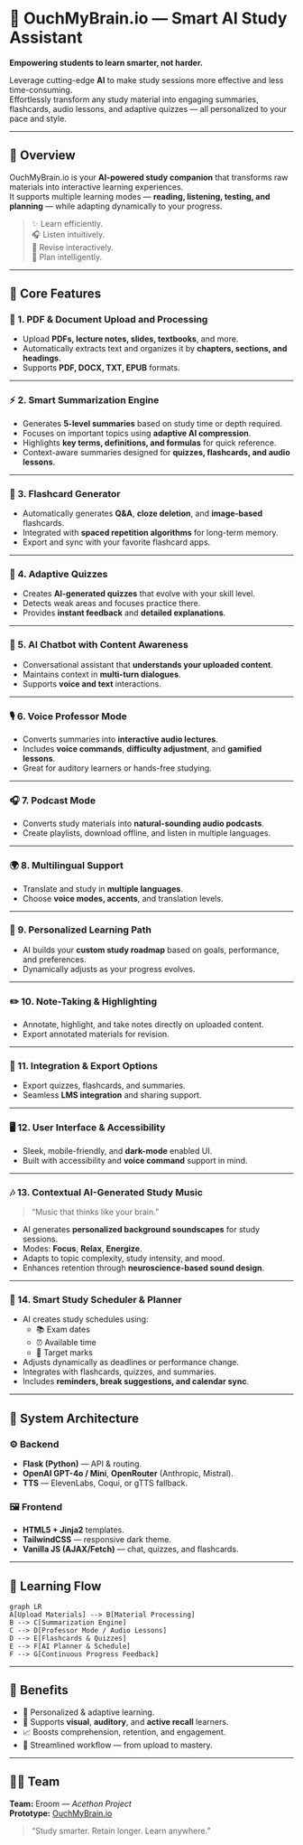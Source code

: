 # 🌟 OuchMyBrain.io — Smart AI Study Assistant  
**Empowering students to learn smarter, not harder.**  

Leverage cutting-edge **AI** to make study sessions more effective and less time-consuming.  
Effortlessly transform any study material into engaging summaries, flashcards, audio lessons, and adaptive quizzes — all personalized to your pace and style.

---

## 📘 Overview  

OuchMyBrain.io is your **AI-powered study companion** that transforms raw materials into interactive learning experiences.  
It supports multiple learning modes — **reading, listening, testing, and planning** — while adapting dynamically to your progress.

> ✨ Learn efficiently.  
> 🎧 Listen intuitively.  
> 💬 Revise interactively.  
> 🧩 Plan intelligently.

---

## 🧠 Core Features  

### 📝 1. PDF & Document Upload and Processing  
- Upload **PDFs, lecture notes, slides, textbooks**, and more.  
- Automatically extracts text and organizes it by **chapters, sections, and headings**.  
- Supports **PDF, DOCX, TXT, EPUB** formats.  

---

### ⚡ 2. Smart Summarization Engine  
- Generates **5-level summaries** based on study time or depth required.  
- Focuses on important topics using **adaptive AI compression**.  
- Highlights **key terms, definitions, and formulas** for quick reference.  
- Context-aware summaries designed for **quizzes, flashcards, and audio lessons**.  

---

### 🎴 3. Flashcard Generator  
- Automatically generates **Q&A**, **cloze deletion**, and **image-based** flashcards.  
- Integrated with **spaced repetition algorithms** for long-term memory.  
- Export and sync with your favorite flashcard apps.  

---

### 🎯 4. Adaptive Quizzes  
- Creates **AI-generated quizzes** that evolve with your skill level.  
- Detects weak areas and focuses practice there.  
- Provides **instant feedback** and **detailed explanations**.  

---

### 💬 5. AI Chatbot with Content Awareness  
- Conversational assistant that **understands your uploaded content**.  
- Maintains context in **multi-turn dialogues**.  
- Supports **voice and text** interactions.  

---

### 🎙️ 6. Voice Professor Mode  
- Converts summaries into **interactive audio lectures**.  
- Includes **voice commands**, **difficulty adjustment**, and **gamified lessons**.  
- Great for auditory learners or hands-free studying.  

---

### 🎧 7. Podcast Mode  
- Converts study materials into **natural-sounding audio podcasts**.  
- Create playlists, download offline, and listen in multiple languages.  

---

### 🌍 8. Multilingual Support  
- Translate and study in **multiple languages**.  
- Choose **voice modes, accents**, and translation levels.  

---

### 🧭 9. Personalized Learning Path  
- AI builds your **custom study roadmap** based on goals, performance, and preferences.  
- Dynamically adjusts as your progress evolves.  

---

### ✏️ 10. Note-Taking & Highlighting  
- Annotate, highlight, and take notes directly on uploaded content.  
- Export annotated materials for revision.  

---

### 🔗 11. Integration & Export Options  
- Export quizzes, flashcards, and summaries.  
- Seamless **LMS integration** and sharing support.  

---

### 🖥️ 12. User Interface & Accessibility  
- Sleek, mobile-friendly, and **dark-mode** enabled UI.  
- Built with accessibility and **voice command** support in mind.  

---

### 🎶 13. Contextual AI-Generated Study Music  
> “Music that thinks like your brain.”

- AI generates **personalized background soundscapes** for study sessions.  
- Modes: **Focus**, **Relax**, **Energize**.  
- Adapts to topic complexity, study intensity, and mood.  
- Enhances retention through **neuroscience-based sound design**.  

---

### 📅 14. Smart Study Scheduler & Planner  
- AI creates study schedules using:  
  - 📚 Exam dates  
  - ⏰ Available time  
  - 🎯 Target marks  
- Adjusts dynamically as deadlines or performance change.  
- Integrates with flashcards, quizzes, and summaries.  
- Includes **reminders, break suggestions, and calendar sync**.  

---

## 🧩 System Architecture  

### ⚙️ Backend  
- **Flask (Python)** — API & routing.  
- **OpenAI GPT-4o / Mini**, **OpenRouter** (Anthropic, Mistral).  
- **TTS** — ElevenLabs, Coqui, or gTTS fallback.  

### 🖼️ Frontend  
- **HTML5 + Jinja2** templates.  
- **TailwindCSS** — responsive dark theme.  
- **Vanilla JS (AJAX/Fetch)** — chat, quizzes, and flashcards.  

---

## 🔁 Learning Flow  

```mermaid
graph LR
A[Upload Materials] --> B[Material Processing]
B --> C[Summarization Engine]
C --> D[Professor Mode / Audio Lessons]
D --> E[Flashcards & Quizzes]
E --> F[AI Planner & Schedule]
F --> G[Continuous Progress Feedback]
```

---

## 🌟 Benefits  

- 🎯 Personalized & adaptive learning.  
- 🧩 Supports **visual**, **auditory**, and **active recall** learners.  
- 📈 Boosts comprehension, retention, and engagement.  
- 🔄 Streamlined workflow — from upload to mastery.  

---

## 👩‍💻 Team  

**Team:** Eroom — *Acethon Project*  
**Prototype:** [OuchMyBrain.io](#)  

> “Study smarter. Retain longer. Learn anywhere.”
